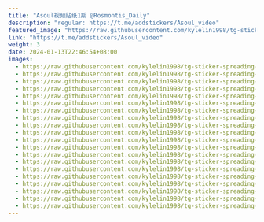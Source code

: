 ```yaml
---
title: "Asoul视频贴纸1期 @Rosmontis_Daily"
description: "regular: https://t.me/addstickers/Asoul_video"
featured_image: "https://raw.githubusercontent.com/kylelin1998/tg-sticker-spreading-worldwide-images/main/img/114341ad-b4d9-4a88-95c1-f4c020ea4624.jpg"
link: "https://t.me/addstickers/Asoul_video"
weight: 3
date: 2024-01-13T22:46:54+08:00
images:
  - https://raw.githubusercontent.com/kylelin1998/tg-sticker-spreading-worldwide-images/main/img/114341ad-b4d9-4a88-95c1-f4c020ea4624.jpg
  - https://raw.githubusercontent.com/kylelin1998/tg-sticker-spreading-worldwide-images/main/img/00c7ef69-778a-44e0-a2c1-3ec1b78a7842.jpg
  - https://raw.githubusercontent.com/kylelin1998/tg-sticker-spreading-worldwide-images/main/img/5e371ffe-36de-4d12-89e9-c9916aba3aea.jpg
  - https://raw.githubusercontent.com/kylelin1998/tg-sticker-spreading-worldwide-images/main/img/197bfe67-4f2d-4c09-84a9-27a3a456c894.jpg
  - https://raw.githubusercontent.com/kylelin1998/tg-sticker-spreading-worldwide-images/main/img/3dc662a5-f106-474f-9b93-4cfb0179fd54.jpg
  - https://raw.githubusercontent.com/kylelin1998/tg-sticker-spreading-worldwide-images/main/img/30bb8208-b209-47fa-9899-74d8decdb10b.jpg
  - https://raw.githubusercontent.com/kylelin1998/tg-sticker-spreading-worldwide-images/main/img/c752b587-ac15-401a-a4be-85cee6cda329.jpg
  - https://raw.githubusercontent.com/kylelin1998/tg-sticker-spreading-worldwide-images/main/img/2b6efef1-99a0-446b-a68e-9e5911654d31.jpg
  - https://raw.githubusercontent.com/kylelin1998/tg-sticker-spreading-worldwide-images/main/img/57120f4c-fa8b-41e1-986f-1441ad54690f.jpg
  - https://raw.githubusercontent.com/kylelin1998/tg-sticker-spreading-worldwide-images/main/img/ca0c2f6c-862c-4138-a6b7-c48b9a4cb27f.jpg
  - https://raw.githubusercontent.com/kylelin1998/tg-sticker-spreading-worldwide-images/main/img/cc542112-a7bd-4bcf-a1b6-ec4a02422daa.jpg
  - https://raw.githubusercontent.com/kylelin1998/tg-sticker-spreading-worldwide-images/main/img/ac18bacb-3bf4-4ac7-aca2-e6e9233e8b50.jpg
  - https://raw.githubusercontent.com/kylelin1998/tg-sticker-spreading-worldwide-images/main/img/f7c29ec2-0449-4412-a4df-0f8920baed78.jpg
  - https://raw.githubusercontent.com/kylelin1998/tg-sticker-spreading-worldwide-images/main/img/229c13c7-0b1d-4e15-83f6-633228e09736.jpg
  - https://raw.githubusercontent.com/kylelin1998/tg-sticker-spreading-worldwide-images/main/img/0ad149fd-2b83-4e86-b994-0e2577729980.jpg
  - https://raw.githubusercontent.com/kylelin1998/tg-sticker-spreading-worldwide-images/main/img/aaec5980-9a57-441b-81e8-eb340a126ccf.jpg
  - https://raw.githubusercontent.com/kylelin1998/tg-sticker-spreading-worldwide-images/main/img/082826e1-6e5a-460f-8877-598bb5b757b5.jpg
  - https://raw.githubusercontent.com/kylelin1998/tg-sticker-spreading-worldwide-images/main/img/1d3615be-ca62-4e28-bea1-1d72ca301b0f.jpg
  - https://raw.githubusercontent.com/kylelin1998/tg-sticker-spreading-worldwide-images/main/img/e0a032fc-d7d7-4982-9b43-9bce7749a875.jpg
  - https://raw.githubusercontent.com/kylelin1998/tg-sticker-spreading-worldwide-images/main/img/b4eff75b-c197-4177-bf30-265a90517e43.jpg
---
```

